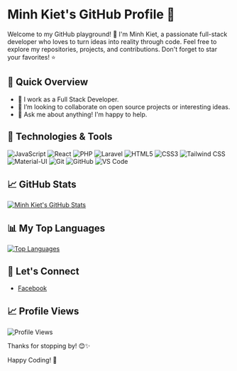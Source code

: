 # Minh Kiet's GitHub Profile 🚀

Welcome to my GitHub playground! 👋 I'm Minh Kiet, a passionate full-stack developer who loves to turn ideas into reality through code. Feel free to explore my repositories, projects, and contributions. Don't forget to star your favorites! ⭐️

## 🚀 Quick Overview

- 🔭 I work as a Full Stack Developer.
- 👯 I’m looking to collaborate on open source projects or interesting ideas.
- 💬 Ask me about anything! I'm happy to help.

## 🔧 Technologies & Tools

![JavaScript](https://img.shields.io/badge/JavaScript-F7DF1E?style=flat&logo=javascript&logoColor=black)
![React](https://img.shields.io/badge/React-61DAFB?style=flat&logo=react&logoColor=white)
![PHP](https://img.shields.io/badge/PHP-000000?style=flat&logo=php&logoColor=blue)
![Laravel](https://img.shields.io/badge/Laravel-339933?style=flat&logo=laravel&logoColor=white)
![HTML5](https://img.shields.io/badge/HTML5-E34F26?style=flat&logo=html5&logoColor=white)
![CSS3](https://img.shields.io/badge/CSS3-1572B6?style=flat&logo=css3&logoColor=white)
![Tailwind CSS](https://img.shields.io/badge/Tailwind%20CSS-38B2AC?style=flat&logo=tailwind-css&logoColor=white)
![Material-UI](https://img.shields.io/badge/Material--UI-0081CB?style=flat&logo=material-ui&logoColor=white)
![Git](https://img.shields.io/badge/Git-F05032?style=flat&logo=git&logoColor=white)
![GitHub](https://img.shields.io/badge/GitHub-181717?style=flat&logo=github&logoColor=white)
![VS Code](https://img.shields.io/badge/VS%20Code-007ACC?style=flat&logo=visual-studio-code&logoColor=white)


## 📈 GitHub Stats

[![Minh Kiet's GitHub Stats](https://github-readme-stats.vercel.app/api?username=laiminhkiet7522&count_private=true&show_icons=true&theme=radical)](https://github.com/laiminhkiet7522)

## 📊 My Top Languages

[![Top Languages](https://github-readme-stats.vercel.app/api/top-langs/?username=laiminhkiet7522&layout=compact&theme=radical)](https://github.com/laiminhkiet7522)

## 🌟 Let's Connect

- [Facebook](https://www.facebook.com/laiminhkiet)

## 📈 Profile Views

![Profile Views](https://komarev.com/ghpvc/?username=laiminhkiet7522&color=brightgreen)

Thanks for stopping by! 😊✨

Happy Coding! 🚀
